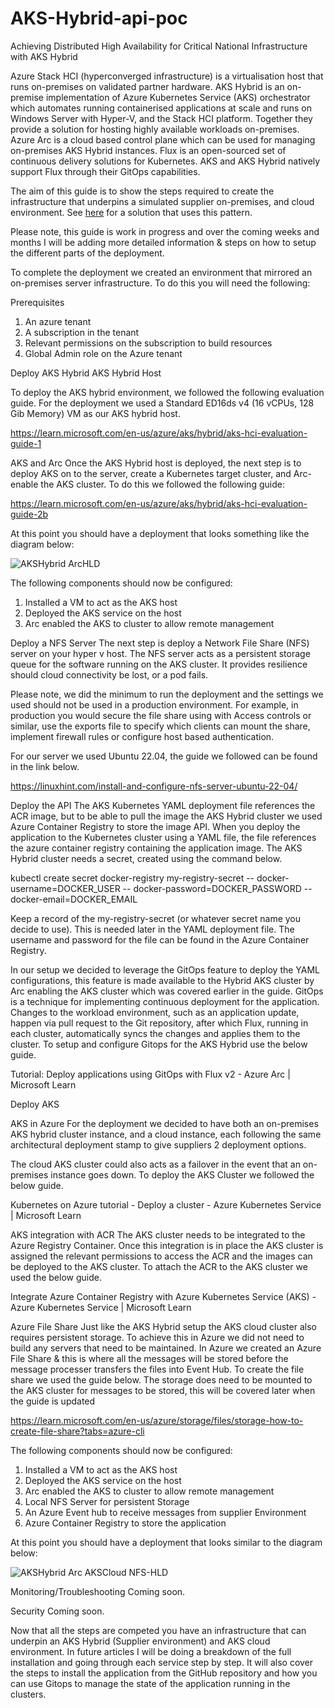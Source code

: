 # AKS-Hybrid-api-poc

Achieving Distributed High Availability for Critical National Infrastructure with AKS Hybrid

Azure Stack HCI (hyperconverged infrastructure) is a virtualisation host that runs on-premises on validated partner hardware. AKS Hybrid is an on-premise implementation of Azure Kubernetes Service (AKS) orchestrator which automates running containerised applications at scale and runs on Windows Server with Hyper-V, and the Stack HCI platform. Together they provide a solution for hosting highly available workloads on-premises. Azure Arc is a cloud based control plane which can be used for managing on-premises AKS Hybrid instances. Flux is an open-sourced set of continuous delivery solutions for Kubernetes. AKS and AKS Hybrid natively support Flux through their GitOps capabilities.

The aim of this guide is to show the steps required to create the infrastructure that underpins a simulated supplier on-premises, and cloud environment.  See [here](https://github.com/ianlcurtis1/ha-aks-hybrid-poc) for a solution that uses this pattern.

Please note, this guide is work in progress and over the coming weeks and months I will be adding more detailed information & steps on how to setup the different parts of the deployment. 

To complete the deployment we created an environment that mirrored an on-premises server infrastructure. To do this you will need the following:

Prerequisites
1)	An azure tenant 
2)	A subscription in the tenant
3)	Relevant permissions on the subscription to build resources 
4)	Global Admin role on the Azure tenant


Deploy AKS Hybrid 
AKS Hybrid Host

To deploy the AKS hybrid environment, we followed the following evaluation guide. For the deployment we used a Standard ED16ds v4 (16 vCPUs, 128 Gib Memory) VM as our AKS hybrid host.

https://learn.microsoft.com/en-us/azure/aks/hybrid/aks-hci-evaluation-guide-1 


AKS and Arc
Once the AKS Hybrid host is deployed, the next step is to deploy AKS on to the server, create a Kubernetes target cluster, and Arc-enable the AKS cluster. To do this we followed the following guide:  

https://learn.microsoft.com/en-us/azure/aks/hybrid/aks-hci-evaluation-guide-2b 

At this point you should have a deployment that looks something like the diagram below:


![AKSHybrid ArcHLD](https://github.com/philljudge/aks-hybrid-api-poc/assets/131694192/0c0cea40-e625-4ad3-b326-89b0cb9720a5)



The following components should now be configured:	
1)	Installed a VM to act as the AKS host
2)	Deployed the AKS service on the host
3)	Arc enabled the AKS to cluster to allow remote management

Deploy a NFS Server
The next step is deploy a Network File Share (NFS) server on your hyper v host. The NFS server acts as a persistent storage queue for the software running on the AKS cluster. It provides resilience should cloud connectivity be lost, or a pod fails.

Please note, we did the minimum to run the deployment and the settings we used should not be used in a production environment. For example, in production you would secure the file share using with Access controls or similar, use the exports file to specify which clients can mount the share, implement firewall rules or configure host based authentication.

For our server we used Ubuntu 22.04, the guide we followed can be found in the link below. 

https://linuxhint.com/install-and-configure-nfs-server-ubuntu-22-04/ 

Deploy the API
The AKS Kubernetes YAML deployment file references the ACR image, but to be able to pull the image the AKS Hybrid cluster we used Azure Container Registry to store the image API.  When you deploy the application to the Kubernetes cluster using a YAML file, the file references the azure container registry containing the application image. The AKS Hybrid cluster needs a secret, created using the command below.

kubectl create secret docker-registry my-registry-secret 
-- docker-username=DOCKER_USER 
-- docker-password=DOCKER_PASSWORD 
-- docker-email=DOCKER_EMAIL

Keep a record of the my-registry-secret (or whatever secret name you decide to use). This is needed later in the YAML deployment file.  The username and password for the file can be found in the Azure Container Registry. 

In our setup we decided to leverage the GitOps feature to deploy the YAML configurations, this feature is made available to the Hybrid AKS cluster by Arc enabling the AKS cluster which was covered earlier in the guide.  GitOps is a technique for implementing continuous deployment for the application.  Changes to the workload environment, such as an application update, happen via pull request to the Git repository, after which Flux, running in each cluster, automatically syncs the changes and applies them to the cluster.  To setup and configure Gitops for the AKS Hybrid use the below guide.

Tutorial: Deploy applications using GitOps with Flux v2 - Azure Arc | Microsoft Learn

Deploy AKS

AKS in Azure
For the deployment we decided to have both an on-premises AKS hybrid cluster instance, and a cloud instance, each following the same architectural deployment stamp to give suppliers 2 deployment options.

The cloud AKS cluster could also acts as a failover in the event that an on-premises instance goes down. To deploy the AKS Cluster we followed the below guide.

Kubernetes on Azure tutorial - Deploy a cluster - Azure Kubernetes Service | Microsoft Learn

AKS integration with ACR
The AKS cluster needs to be integrated to the Azure Registry Container.  Once this integration is in place the AKS cluster is assigned the relevant permissions to access the ACR and the images can be deployed to the AKS cluster.  To attach the ACR to the AKS cluster we used the below guide. 

Integrate Azure Container Registry with Azure Kubernetes Service (AKS) - Azure Kubernetes Service | Microsoft Learn

Azure File Share
Just like the AKS Hybrid setup the AKS cloud cluster also requires persistent storage.  To achieve this in Azure we did not need to build any servers that need to be maintained.  In Azure we created an Azure File Share & this is where all the messages will be stored before the message processer transfers the files into Event Hub.  To create the file share we used the guide below.  The storage does need to be mounted to the AKS cluster for messages to be stored, this will be covered later when the guide is updated

https://learn.microsoft.com/en-us/azure/storage/files/storage-how-to-create-file-share?tabs=azure-cli

The following components should now be configured:	
1)	Installed a VM to act as the AKS host
2)	Deployed the AKS service on the host
3)	Arc enabled the AKS to cluster to allow remote management
4)	Local NFS Server for persistent Storage 
5)	An Azure Event hub to receive messages from supplier Environment
6)	Azure Container Registry to store the application

At this point you should have a deployment that looks similar to the diagram below:



![AKSHybrid Arc AKSCloud NFS-HLD](https://github.com/philljudge/aks-hybrid-api-poc/assets/131694192/a4b0a605-c429-4291-8716-2ebecc45384d)


Monitoring/Troubleshooting
Coming soon.

Security
Coming soon.

Now that all the steps are competed you have an infrastructure that can underpin an AKS Hybrid (Supplier environment) and AKS cloud environment.  In future articles I will be doing a breakdown of the full installation and going through each service step by step.  It will also cover the steps to install the application from the GitHub repository and how you can use Gitops to manage the state of the application running in the clusters. 
